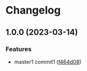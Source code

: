 # Changelog

## 1.0.0 (2023-03-14)


### Features

* master1 commit1 ([f464d08](https://github.com/daehyun0/release-please-test/commit/f464d08cd13ec241fec80b16e660340c05c3060d))
